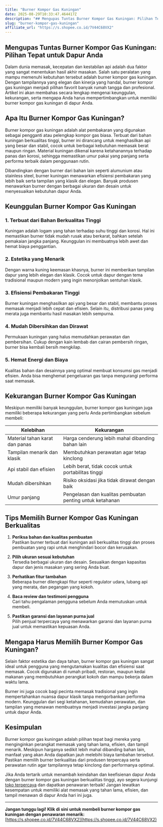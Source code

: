 ```yaml
---
title: "Burner Kompor Gas Kuningan"
date: 2025-08-29T10:33:47.464417Z
description: "## Mengupas Tuntas Burner Kompor Gas Kuningan: Pilihan Tepat untuk Dapur Anda..."
slug: "burner-kompor-gas-kuningan"
affiliate_url: "https://s.shopee.co.id/7V44C68VX2"
---
```

## Mengupas Tuntas Burner Kompor Gas Kuningan: Pilihan Tepat untuk Dapur Anda

Dalam dunia memasak, kecepatan dan kestabilan api adalah dua faktor yang sangat menentukan hasil akhir masakan. Salah satu peralatan yang mampu memenuhi kebutuhan tersebut adalah burner kompor gas kuningan. Dengan tampilannya yang elegan dan kinerja yang handal, burner kompor gas kuningan menjadi pilihan favorit banyak rumah tangga dan profesional. Artikel ini akan membahas secara lengkap mengenai keunggulan, kekurangan, serta mengapa Anda harus mempertimbangkan untuk memiliki burner kompor gas kuningan di dapur Anda.

## Apa Itu Burner Kompor Gas Kuningan?

Burner kompor gas kuningan adalah alat pembakaran yang digunakan sebagai pengganti atau pelengkap kompor gas biasa. Terbuat dari bahan kuningan berkualitas tinggi, burner ini dirancang untuk menghasilkan api yang besar dan stabil, cocok untuk berbagai kebutuhan memasak berat maupun ringan. Material kuningan dikenal karena ketahanannya terhadap panas dan korosi, sehingga memastikan umur pakai yang panjang serta performa terbaik dalam penggunaan rutin.

Dibandingkan dengan burner dari bahan lain seperti alumunium atau stainless steel, burner kuningan menawarkan efisiensi pembakaran yang lebih baik serta tampilan yang klasik dan elegan. Banyak produsen menawarkan burner dengan berbagai ukuran dan desain untuk menyesuaikan kebutuhan dapur Anda.

## Keunggulan Burner Kompor Gas Kuningan

### 1. Terbuat dari Bahan Berkualitas Tinggi

Kuningan adalah logam yang tahan terhadap suhu tinggi dan korosi. Hal ini memastikan burner tidak mudah rusak atau berkarat, bahkan setelah pemakaian jangka panjang. Keunggulan ini membuatnya lebih awet dan hemat biaya penggantian.

### 2. Estetika yang Menarik

Dengan warna kuning keemasan khasnya, burner ini memberikan tampilan dapur yang lebih elegan dan klasik. Cocok untuk dapur dengan tema tradisional maupun modern yang ingin menonjolkan sentuhan klasik.

### 3. Efisiensi Pembakaran Tinggi

Burner kuningan menghasilkan api yang besar dan stabil, membantu proses memasak menjadi lebih cepat dan efisien. Selain itu, distribusi panas yang merata juga membantu hasil masakan lebih sempurna.

### 4. Mudah Dibersihkan dan Dirawat

Permukaan kuningan yang halus memudahkan perawatan dan pembersihan. Cukup dengan kain lembab dan cairan pembersih ringan, burner bisa kembali bersih mengkilap.

### 5. Hemat Energi dan Biaya

Kualitas bahan dan desainnya yang optimal membuat konsumsi gas menjadi efisien. Anda bisa menghemat pengeluaran gas tanpa mengurangi performa saat memasak.

## Kekurangan Burner Kompor Gas Kuningan

Meskipun memiliki banyak keunggulan, burner kompor gas kuningan juga memiliki beberapa kekurangan yang perlu Anda pertimbangkan sebelum membeli:

| **Kelebihan**                         | **Kekurangan**                                |
|----------------------------------------|----------------------------------------------|
| Material tahan karat dan panas        | Harga cenderung lebih mahal dibanding bahan lain |
| Tampilan menarik dan klasik           | Membutuhkan perawatan agar tetap kinclong |
| Api stabil dan efisien                | Lebih berat, tidak cocok untuk portabilitas tinggi |
| Mudah dibersihkan                     | Risiko oksidasi jika tidak dirawat dengan baik |
| Umur panjang                          | Pengelasan dan kualitas pembuatan penting untuk ketahanan |

## Tips Memilih Burner Kompor Gas Kuningan Berkualitas

1. **Periksa bahan dan kualitas pembuatan**  
   Pastikan burner terbuat dari kuningan asli berkualitas tinggi dan proses pembuatan yang rapi untuk menghindari bocor dan kerusakan.

2. **Pilih ukuran sesuai kebutuhan**  
   Tersedia berbagai ukuran dan desain. Sesuaikan dengan kapasitas dapur dan jenis masakan yang sering Anda buat.

3. **Perhatikan fitur tambahan**  
   Beberapa burner dilengkapi fitur seperti regulator udara, lubang api yang merata, dan pegangan yang kokoh.

4. **Baca review dan testimoni pengguna**  
   Cari tahu pengalaman pengguna sebelum Anda memutuskan untuk membeli.

5. **Pastikan garansi dan layanan purna jual**  
   Pilih penjual terpercaya yang menawarkan garansi dan layanan purna jual untuk memastikan kepuasan Anda.

## Mengapa Harus Memilih Burner Kompor Gas Kuningan?

Selain faktor estetika dan daya tahan, burner kompor gas kuningan sangat ideal untuk pengguna yang mengutamakan kualitas dan efisiensi saat memasak. Cocok digunakan di rumah pribadi, restoran, maupun kedai makanan yang membutuhkan perangkat kokoh dan mampu bekerja dalam waktu lama.

Burner ini juga cocok bagi pecinta memasak tradisional yang ingin mempertahankan nuansa dapur klasik tanpa mengorbankan performa modern. Keunggulan dari segi ketahanan, kemudahan perawatan, dan tampilan yang menawan membuatnya menjadi investasi jangka panjang untuk dapur Anda.

## Kesimpulan

Burner kompor gas kuningan adalah pilihan tepat bagi mereka yang menginginkan perangkat memasak yang tahan lama, efisien, dan tampil menarik. Meskipun harganya sedikit lebih mahal dibanding bahan lain, manfaat yang akan Anda dapatkan jauh melebihi biaya tambahan tersebut. Pastikan memilih burner berkualitas dari produsen terpercaya serta perawatan rutin agar tampilannya tetap kinclong dan performanya optimal.

Jika Anda tertarik untuk menambah keindahan dan keefisienan dapur Anda dengan burner kompor gas kuningan berkualitas tinggi, ayo segera kunjungi [toko terpercaya](https://s.shopee.co.id/7V44C68VX2) dan dapatkan penawaran terbaik! Jangan lewatkan kesempatan untuk memiliki alat memasak yang tahan lama, efisien, dan tampil menawan di dapur Anda hari ini juga.

---

**Jangan tunggu lagi! Klik di sini untuk membeli burner kompor gas kuningan dengan penawaran menarik:** [https://s.shopee.co.id/7V44C68VX2](https://s.shopee.co.id/7V44C68VX2)